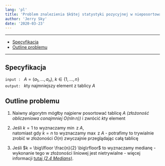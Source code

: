 ```yaml
---
lang: 'pl'
title: 'Problem znalezienia $k$tej statystyki pozycyjnej w nieposortowanej tablicy'
author: 'Jerry Sky'
date: '2020-03-23'
---
```


---

- [Specyfikacja](#specyfikacja)
- [Outline problemu](#outline-problemu)

---

## Specyfikacja

`input : ` $A = (a_1,\dots,a_n),~k\in \{1,\dots,n\}$\
`output: ` $k$ty najmniejszy element z tablicy $A$

## Outline problemu

1. Naiwny algorytm mógłby najpierw posortować tablicę $A$ *(złożoność obliczeniowa conajmniej $O(n\ln n)$)* i zwrócić $k$ty element

2. Jeśli $k=1$ to wyznaczamy $\min$ z $A$,\
natomiast gdy $k=n$ to wyznaczamy $\max$ z $A$ - potrafimy to trywialnie zrobić w złożoności $O(n)$ zwyczajnie przeglądając całą tablicę

3. Jeśli $k = \big\lfloor \frac{n}{2} \big\rfloor$ to wyznaczamy medianę - wykonanie tego w złożoności liniowej jest nietrywialne - więcej informacji [tutaj *(2.4 Medians)*][algorithms].

[algorithms]: http://algorithmics.lsi.upc.edu/docs/Dasgupta-Papadimitriou-Vazirani.pdf
